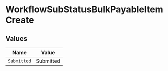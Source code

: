 # WorkflowSubStatusBulkPayableItemCreate


## Values

| Name        | Value       |
| ----------- | ----------- |
| `Submitted` | Submitted   |